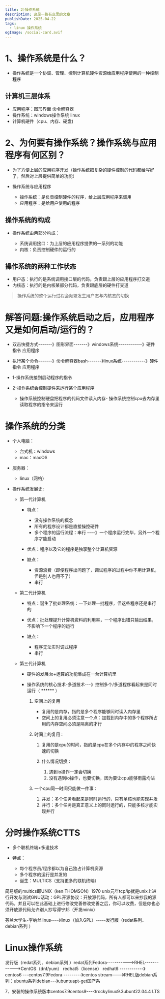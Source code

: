 ```yaml
---
title: 2)操作系统
description: 这是一篇有意思的文章
publishDate: 2025-04-22
tags:
  - linux 操作系统
ogImage: /social-card.avif
---
```

# 1、操作系统是什么？

* 操作系统是一个协调、管理、控制计算机硬件资源给应用程序使用的一种控制程序

## 计算机三层体系

* 应用程序：图形界面          命令解释器
* 操作系统：windows操作系统      linux
* 计算机硬件（cpu、内存、硬盘)


# 2、为何要有操作系统？操作系统与应用程序有何区别？

* 为了方便上层的应用程序开发（操作系统把复杂的硬件控制的代码都给写好了，然后对上层提供简单的功能）
* 操作系统与应用程序

  * 操作系统：是负责控制硬件的程序，给上层应用程序来调用
  * 应用程序：是给用户使用的程序

## 操作系统的构成

* 操作系统由两部分构成：

  * 系统调用接口：为上层的应用程序提供的一系列的功能
  * 内核：负责控制硬件的运行的

## 操作系统的两种工作状态

* 用户态：执行的是系统调用接口层的代码，负责跟上层的应用程序打交道
* 内核态：执行的是内核某部分代码，负责跟底层的硬件打交道

> 操作系统的整个运行过程会频繁发生用户态与内核态的切换

# 解答问题:操作系统启动之后，应用程序又是如何启动/运行的？

* 双击快捷方式-------》图形界面-------》windows系统------------》硬件
  指令             应用程序
* 执行某个命令-------》命令解释器bash-------》linux系统------------》硬件指令             应用程序
* 1-操作系统接到启动程序的指令
* 2-操作系统会控制硬件来运行某个应用程序

  * 操作系统控制硬盘把程序的代码文件读入内存- 操作系统控制cpu去内存里读取程序的指令来运行

# 操作系统的分类

* 个人电脑：

  * 台式机：windows
  * mac：macOS
* 服务器：

  * linux（网络）
* 操作系统发展史:

  * 第一代计算机

    * 特点：

      * 没有操作系统的概念
      * 所有的程序设计都是直接操控硬件
      * 多个程序的运行流程：串行 ----》一个程序运行完毕，另外一个程序才能启动
    * 优点：程序以及它的程序是独享整个计算机资源
    * 缺点：

      * 资源浪费（即便程序出问题了，调试程序的过程中你不用计算机，但是别人也用不了）
      * 串行
  * 第二代计算机

    * 特点：诞生了批处理系统：一下处理一批程序，但这些程序还是串行的
    * 优点：批处理提升计算机资料的利用率，一个程序出错只输出结果，不影响下一个程序的运行
    * 缺点：

      * 程序无法实时调式程序
      * 串行
  * 第三代计算机

    * 硬件的发展:io+运算的功能集成在一台计算机里
    * 操作系统的核心技术-多道技术---》控制多个/多道程序看起来是同时运行（ ****** ）

      1. 空间上的复用

          * 复用的是内存，指的是多个程序能够同时读入内存里
          * 空间上的复用必须注意一个点：加载到内存中的多个程序所占用的内存空间必须是隔离的才行
      2. 时间上的复用 :

          1. 复用的是cpu的时间，指的是cpu在多个内存中的程序之间快速的切换
          2. 什么情况切换：

              1. 遇到io操作一定会切换
              2. 没有遇到io操作，也要切换，因为要让cpu能够雨露均沾
      3. 一个cpu同一时间只能做一件事：

          1. 并发：多个任务看起来是同时运行的，只有单核也能实现并发
          2. 并行：多个任务是真正意义上的同时运行的，只能多核才能实现并行

# 分时操作系统CTTS

* 多个联机终端+多道技术
* 特点：

  * 每个程序员/程序都以为自己独占计算机资源
  * 多个程序的运行是并发的
  * 诞生：MULTICS（支持更多的联机终端）

简易版的multics即UNIX（ken THOMSON）1970 unix元年tcp/ip就是unix上进行开发与测试GNU活动：GPL开源协议：开放源代码，所有人都可以来抄我的源代码，并且可以在此基础上进行修改完善修改完善之后，你可以收费，但是你也必须开放源代码允许别人抄写谭宁邦（开发minix）

芬兰大学生-李纳丝linus----》linux（加入GPL）-----发行版（redat系列、debian系列 ）

# Linux操作系统

发行版（redat系列、debian系列 ）redat系列Fedora-----------\>RHEL------------\>CentOS（dnf/yum）  redhat5（license）  redhat6     ------------》centos6 ---centos7.9Fedora ---------》centos stream-----》RHEL版debian系列：ubuntu系列debian---》ubuntuapt-get国产系

7、安装的操作系统版本centos7.9centos9----》rockylinux9.3ubunt22.04.4 LTS
